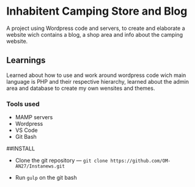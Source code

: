 # Inhabitent Camping Store and Blog

A project using Wordpress code and servers, to create and elaborate a website wich contains a blog, a shop area and info about the camping website.

## Learnings

Learned about how to use and work around wordpress code wich main language is PHP and their respective hierarchy, learned about the admin area and database to create my own wensites and themes.

### Tools used

- MAMP servers
- Wordpress
- VS Code
- Git Bash


##INSTALL

* Clone the git repository — `git clone
  https://github.com/OM-AN27/Instanews.git`  


* Run `gulp` on the git bash 


